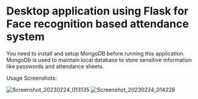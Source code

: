 # Desktop application using Flask for Face recognition based attendance system
You need to install and setup MongoDB before running this application. 
MongoDb is used to maintain local database to store sensitive information like passwords and attendance sheets.

Usage Screenshots:

![Screenshot_20230224_013135](https://user-images.githubusercontent.com/49368483/221126737-614e12db-5067-43c3-8af2-72c752fa572d.png)
![Screenshot_20230224_014228](https://user-images.githubusercontent.com/49368483/221126754-3d4aa65d-3741-4513-89db-fa6ed3872850.png)
